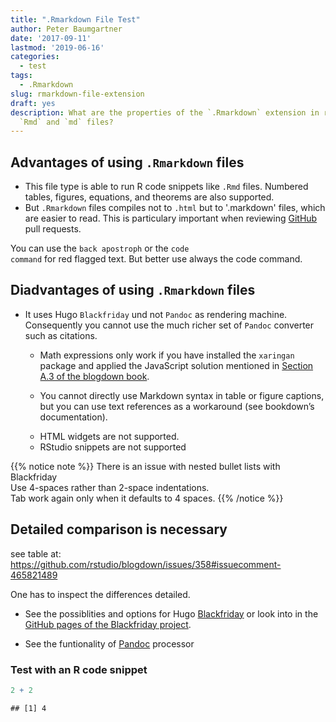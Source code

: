 ```yaml
---
title: ".Rmarkdown File Test"
author: Peter Baumgartner
date: '2017-09-11'
lastmod: '2019-06-16'
categories:
  - test
tags:
  - .Rmarkdown
slug: rmarkdown-file-extension
draft: yes
description: What are the properties of the `.Rmarkdown` extension in relation to
  `Rmd` and `md` files?
---
```



## Advantages of using `.Rmarkdown` files

+ This file type is able to run R code snippets like `.Rmd` files. Numbered tables, figures, equations, and theorems are also supported.
+ But `.Rmarkdown` files compiles not to `.html` but to '.markdown' files, which are easier to read. This is particulary important when reviewing [GitHub](https://github.com/) pull requests.

You can use the `back apostroph` or the <code>code command</code> for red flagged text. But better use always the code command.

## Diadvantages of using `.Rmarkdown` files

* It uses Hugo `Blackfriday` und not `Pandoc` as rendering machine. Consequently you cannot use the much richer set of `Pandoc` converter such as citations.

    + Math expressions only work if you have installed the `xaringan` package and applied the JavaScript solution mentioned in [Section A.3 of the blogdown book](https://bookdown.org/yihui/blogdown/javascript.html).

    + You cannot directly use Markdown syntax in table or figure captions, but you can use text references as a workaround (see bookdown’s documentation).

  * HTML widgets are not supported.
  * RStudio snippets are not supported




{{% notice note %}}
There is an issue with nested bullet lists with Blackfriday<br />
Use 4-spaces rather than 2-space indentations.<br />
Tab work again only when it defaults to 4 spaces.
{{% /notice %}}

## Detailed comparison is necessary

see table at: https://github.com/rstudio/blogdown/issues/358#issuecomment-465821489

One has to inspect the differences detailed.

* See the possiblities and options for Hugo [Blackfriday](https://gohugo.io/content-management/formats/) or look into in the [GitHub pages of the Blackfriday project](https://github.com/russross/blackfriday).

* See the funtionality of [Pandoc](http://pandoc.org/) processor



### Test with an R code snippet

```r
2 + 2
```

```
## [1] 4
```

